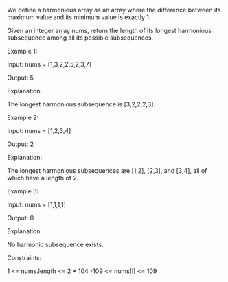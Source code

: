We define a harmonious array as an array where the difference between its maximum value and its minimum value is exactly 1.

Given an integer array nums, return the length of its longest harmonious
subsequence
among all its possible subsequences.

Example 1:

Input: nums = [1,3,2,2,5,2,3,7]

Output: 5

Explanation:

The longest harmonious subsequence is [3,2,2,2,3].

Example 2:

Input: nums = [1,2,3,4]

Output: 2

Explanation:

The longest harmonious subsequences are [1,2], [2,3], and [3,4], all of which have a length of 2.

Example 3:

Input: nums = [1,1,1,1]

Output: 0

Explanation:

No harmonic subsequence exists.

Constraints:

1 <= nums.length <= 2 \* 104
-109 <= nums[i] <= 109
